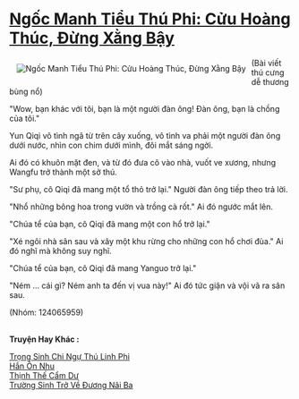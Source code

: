 <a href="https://truyentiki.com/ngoc-manh-tieu-thu-phi-cuu-hoang-thuc-dung-xang-bay.31613/" title="Ngốc Manh Tiểu Thú Phi: Cửu Hoàng Thúc, Đừng Xằng Bậy"><h1>Ngốc Manh Tiểu Thú Phi: Cửu Hoàng Thúc, Đừng Xằng Bậy</h1></a><div style="display:table"><img align="right" style="float: left; padding: 10px;" src="https://truyentiki.com/a/img/str/src/31613.jpg" alt="Ngốc Manh Tiểu Thú Phi: Cửu Hoàng Thúc, Đừng Xằng Bậy">(Bài viết thú cưng dễ thương bùng nổ) <p></p> "Wow, bạn khác với tôi, bạn là một người đàn ông! Đàn ông, bạn là chồng của tôi." <p></p> Yun Qiqi vô tình ngã từ trên cây xuống, vô tình va phải một người đàn ông dưới nước, nhìn con chim dưới mình, đôi mắt sáng ngời. <p></p> Ai đó có khuôn mặt đen, và từ đó đưa cô vào nhà, vuốt ve xương, nhưng Wangfu trở thành một sở thú. <p></p> "Sư phụ, cô Qiqi đã mang một tổ thỏ trở lại." Người đàn ông tiếp theo trả lời. <p></p> "Nhổ những bông hoa trong vườn và trồng cà rốt." Ai đó ngước mắt lên. <p></p> "Chúa tể của bạn, cô Qiqi đã mang một con hổ trở lại." <p></p> "Xé ngôi nhà sân sau và xây một khu rừng cho những con hổ chơi đùa." Ai đó nghĩ mà không suy nghĩ. <p></p> "Chúa tể của bạn, cô Qiqi đã mang Yanguo trở lại." <p></p> "Ném ... cái gì? Ném anh ta đến vị vua này!" Ai đó tức giận và vội vã ra sân sau. <p></p> (Nhóm: 124065959)</div><p><br><b>Truyện Hay Khác :</b></p><a href="https://truyentiki.com/trong-sinh-chi-ngu-thu-linh-phi.31612/" alt="Trọng Sinh Chi Ngự Thú Linh Phi">Trọng Sinh Chi Ngự Thú Linh Phi</a><br/><a href="https://github.com/nownovels/topcv/tree/master/truyenhay/31622/README.md" alt="Hắn Ôn Nhu">Hắn Ôn Nhu</a><br/><a href="https://github.com/nownovels/truyenhay/tree/master/truyenhay/30355/README.md" alt="Thịnh Thế Cẩm Dư">Thịnh Thế Cẩm Dư</a><br/><a href="https://github.com/nownovels/topcv/tree/master/truyenhay/31946/README.md" alt="Trường Sinh Trở Về Đương Nãi Ba">Trường Sinh Trở Về Đương Nãi Ba</a><br/>